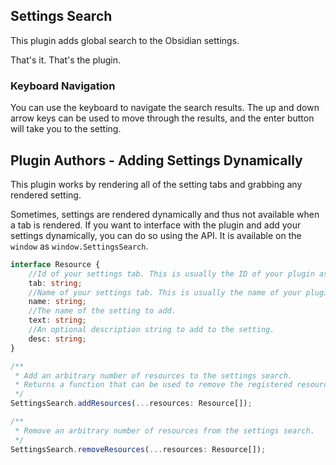 ## Settings Search

This plugin adds global search to the Obsidian settings.

That's it. That's the plugin.

### Keyboard Navigation

You can use the keyboard to navigate the search results. The up and down arrow keys can be used to move through the results, and the enter button will take you to the setting.

## Plugin Authors - Adding Settings Dynamically

This plugin works by rendering all of the setting tabs and grabbing any rendered setting.

Sometimes, settings are rendered dynamically and thus not available when a tab is rendered. If you want to interface with the plugin and add your settings dynamically, you can do so using the API. It is available on the `window` as `window.SettingsSearch`.

```ts
interface Resource {
    //Id of your settings tab. This is usually the ID of your plugin as defined in the manifest.
    tab: string;
    //Name of your settings tab. This is usually the name of your plugin as defined in the manifest. This is used to organize the settings under headers when searching.
    name: string;
    //The name of the setting to add.
    text: string;
    //An optional description string to add to the setting.
    desc: string;
}

/**
 * Add an arbitrary number of resources to the settings search.
 * Returns a function that can be used to remove the registered resources.
 */ 
SettingsSearch.addResources(...resources: Resource[]);

/**
 * Remove an arbitrary number of resources from the settings search.
 */
SettingsSearch.removeResources(...resources: Resource[]);

```
